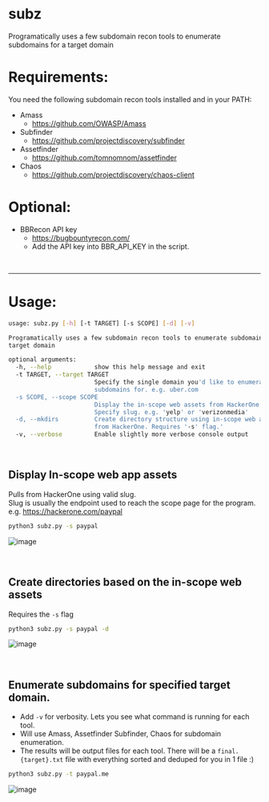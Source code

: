 # subz
Programatically uses a few subdomain recon tools to enumerate subdomains for a target domain

# Requirements:
You need the following subdomain recon tools installed and in your PATH:
- Amass
  - https://github.com/OWASP/Amass
- Subfinder
  - https://github.com/projectdiscovery/subfinder
- Assetfinder
  - https://github.com/tomnomnom/assetfinder
- Chaos
  - https://github.com/projectdiscovery/chaos-client
  
# Optional:
- BBRecon API key
  - https://bugbountyrecon.com/
  - Add the API key into BBR_API_KEY  in the script.
<br>

---
# Usage:
```bash
usage: subz.py [-h] [-t TARGET] [-s SCOPE] [-d] [-v]

Programatically uses a few subdomain recon tools to enumerate subdomains for a
target domain

optional arguments:
  -h, --help            show this help message and exit
  -t TARGET, --target TARGET
                        Specify the single domain you'd like to enumerate
                        subdomains for. e.g. uber.com
  -s SCOPE, --scope SCOPE
                        Display the in-scope web assets from HackerOne.
                        Specify slug. e.g. 'yelp' or 'verizonmedia'
  -d, --mkdirs          Create directory structure using in-scope web assets
                        from HackerOne. Requires '-s' flag.'
  -v, --verbose         Enable slightly more verbose console output
```
<br>

## Display In-scope web app assets
Pulls from HackerOne using valid slug. <br>
Slug is usually the endpoint used to reach the scope page for the program. e.g. https://hackerone.com/paypal
```bash
python3 subz.py -s paypal
```
![image](https://user-images.githubusercontent.com/24526564/90984072-cab8d580-e540-11ea-8181-1250181f7f72.png)

<br>

## Create directories based on the in-scope web assets
Requires the `-s` flag
```bash
python3 subz.py -s paypal -d
```
![image](https://user-images.githubusercontent.com/24526564/90984506-651a1880-e543-11ea-969a-fc2eba3cd620.png)

<br>

## Enumerate subdomains for specified target domain.
- Add `-v` for verbosity. Lets you see what command is running for each tool.
- Will use Amass, Assetfinder Subfinder, Chaos for subdomain enumeration.
- The results will be output files for each tool. There will be a `final.{target}.txt` file with everything sorted and deduped for you in 1 file :)
```bash
python3 subz.py -t paypal.me
```
![image](https://user-images.githubusercontent.com/24526564/90985848-90edcc00-e54c-11ea-9e20-6569de23d6b7.png)

